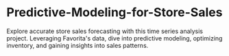 # Predictive-Modeling-for-Store-Sales
Explore accurate store sales forecasting with this time series analysis project. Leveraging Favorita's data, dive into predictive modeling, optimizing inventory, and gaining insights into sales patterns.
